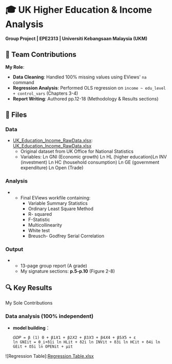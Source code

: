 # 🎓 UK Higher Education & Income Analysis  
**Group Project | EPE2313 | Universiti Kebangsaan Malaysia (UKM)**  

## 👥 Team Contributions  
**My Role**:  
- **Data Cleaning**: Handled 100% missing values using EViews' `na` command  
- **Regression Analysis**: Performed OLS regression on `income ~ edu_level + control_vars` (Chapters 3-4)  
- **Report Writing**: Authored pp.12-18 (Methodology & Results sections)  

## 📂 Files  
### Data  

- [UK_Education_Income_RawData.xlsx]():  [UK_Education_Income_RawData.xlsx](https://github.com/user-attachments/files/19683228/UK_Education_Income_RawData.xlsx)
  - Original dataset from UK Office for National Statistics  
  - Variables: Ln GNI (Economic growth) Ln HL (higher education)Ln INV (investment) Ln HC (household consumption) Ln GE (government expenditure) Ln Open (Trade) 


### Analysis  
- [UK_Regression_Data.zip]:  [UK_Regression_Data.zip](https://github.com/user-attachments/files/19683272/UK_Regression_Data.zip)

  - Final EViews workfile containing:  
    - Variable Summary Statistics
    - Ordinary Least Square Method
    - R- squared
    - F-Statistic
    - Multicollinearity
    - White test
    - Breusch- Godfrey Serial Correlation

### Output  
- [UK_Education_Income_Report.pdf]:  [UK_Education_Income_Report.pdf](https://github.com/user-attachments/files/19683289/UK_Education_Income_Report.pdf)

  - 13-page group report (A grade)  
  - My signature sections: **p.5-p.10** (Figure 2-8)

## 🔍 Key Results  
  My Sole Contributions  
### Data analysis (100% independent)  
- **model building**：  
  ```eviews
  𝐺𝐷𝑃 = β (1) 0 + β1𝑋1 + β2𝑋2 + β3𝑋3 + β4𝑋4 + β5𝑋5 + ε
  ln GNIit = θ_i+δ1i ln HLit + δ2i ln INVit + δ3i ln HCit + δ4i ln GEit + δ5i ln OPENit + μit
![Regression Table]:[Regression Table.xlsx](https://github.com/user-attachments/files/19683335/Regression.Table.xlsx)
